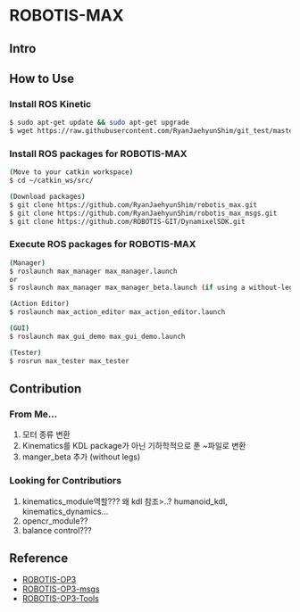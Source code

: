 # ROBOTIS-MAX

## Intro

## How to Use

### Install ROS Kinetic
```sh
$ sudo apt-get update && sudo apt-get upgrade
$ wget https://raw.githubusercontent.com/RyanJaehyunShim/git_test/master/install_ros_kinetic.sh && chmod 755 ./install_ros_kinetic.sh && bash ./install_ros_kinetic.sh
```
### Install ROS packages for ROBOTIS-MAX
```sh
(Move to your catkin workspace)
$ cd ~/catkin_ws/src/

(Download packages)
$ git clone https://github.com/RyanJaehyunShim/robotis_max.git
$ git clone https://github.com/RyanJaehyunShim/robotis_max_msgs.git
$ git clone https://github.com/ROBOTIS-GIT/DynamixelSDK.git
```

### Execute ROS packages for ROBOTIS-MAX
```sh
(Manager)
$ roslaunch max_manager max_manager.launch
or
$ roslaunch max_manager max_manager_beta.launch (if using a without-leg-version)

(Action Editor)
$ roslaunch max_action_editor max_action_editor.launch 

(GUI)
$ roslaunch max_gui_demo max_gui_demo.launch 

(Tester)
$ rosrun max_tester max_tester
```
## Contribution

### From Me...
1. 모터 종류 변환
2. Kinematics를 KDL package가 아닌 기하학적으로 푼 ~파일로 변환
3. manger_beta 추가 (without legs)

### Looking for Contributiors
1. kinematics_module역할??? 왜 kdl 참조>..?   humanoid_kdl, kinematics_dynamics...
2. opencr_module??
3. balance control???

## Reference
- [ROBOTIS-OP3](https://github.com/ROBOTIS-GIT/ROBOTIS-OP3)
- [ROBOTIS-OP3-msgs](https://github.com/ROBOTIS-GIT/ROBOTIS-OP3-msgs)
- [ROBOTIS-OP3-Tools](https://github.com/ROBOTIS-GIT/ROBOTIS-OP3-Tools)
